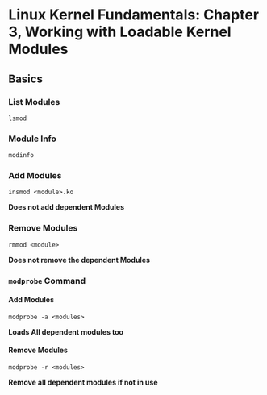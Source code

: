 # Linux Kernel Fundamentals: Chapter 3, Working with Loadable Kernel Modules

## Basics

### List Modules

```
lsmod
```

### Module Info
```
modinfo
```

### Add Modules
```
insmod <module>.ko
```
**Does not add dependent Modules**

### Remove Modules
```
rmmod <module>
```
**Does not remove the dependent Modules**

### `modprobe` Command
#### Add Modules
```
modprobe -a <modules>
```
**Loads All dependent modules too**

#### Remove Modules
```
modprobe -r <modules>
```
**Remove all dependent modules if not in use**
